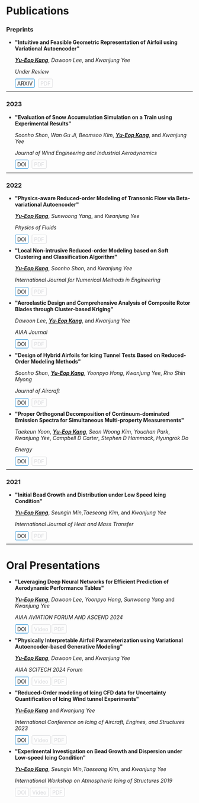 # **Publications**

### Preprints
- **"Intuitive and Feasible Geometric Representation of Airfoil using Variational Autoencoder"**     
  
  <u><strong><i>Yu-Eop Kang</i></strong></u>, *Dawoon Lee*, and *Kwanjung Yee*  
  
  *Under Review*  
  
  <a href="https://arxiv.org/abs/2311.10921" style="text-decoration: none; border: 1px solid  #0882D5; padding: 2.5px 5px; margin-right: 5px; border-radius: 3px;">ARXIV</a>
  <a href="#" style="text-decoration: none; border: 1px solid #d7d8db; padding: 2.5px 5px; color: #d7d8db; border-radius: 3px;">PDF</a>

---
### 2023

- **"Evaluation of Snow Accumulation Simulation on a Train using Experimental Results"**  
  
  *Soonho Shon*, *Wan Gu Ji*, *Beomsoo Kim*, <u><strong><i>Yu-Eop Kang</i></strong></u>, and *Kwanjung Yee*  
  
  *Journal of Wind Engineering and Industrial Aerodynamics*   
 
  <a href="https://doi.org/10.1016/j.jweia.2022.105275" style="text-decoration: none; border: 1px solid  #0882D5; padding: 2.5px 5px; margin-right: 5px; border-radius: 3px;">DOI</a>
  <a href="#" style="text-decoration: none; border: 1px solid #d7d8db; padding: 2.5px 5px; color: #d7d8db; border-radius: 3px;">PDF</a>
---

### 2022

- **"Physics-aware Reduced-order Modeling of Transonic Flow via Beta-variational Autoencoder"**  
  
  <u><strong><i>Yu-Eop Kang</i></strong></u>, *Sunwoong Yang*, and *Kwanjung Yee*  
  
  *Physics of Fluids*  
  
  <a href="https://doi.org/10.1063/5.0097740" style="text-decoration: none; border: 1px solid  #0882D5; padding: 2.5px 5px; margin-right: 5px; border-radius: 3px;">DOI</a>
  <a href="#" style="text-decoration: none; border: 1px solid #d7d8db; padding: 2.5px 5px; color: #d7d8db; border-radius: 3px;">PDF</a>

- **"Local Non-intrusive Reduced-order Modeling based on Soft Clustering and Classification Algorithm"**  
  
  <u><strong><i>Yu-Eop Kang</i></strong></u>, *Soonho Shon*, and *Kwanjung Yee*  
  
  *International Journal for Numerical Methods in Engineering*  
  
  <a href="https://doi.org/10.1002/nme.6934" style="text-decoration: none; border: 1px solid  #0882D5; padding: 2.5px 5px; margin-right: 5px; border-radius: 3px;">DOI</a>
  <a href="#" style="text-decoration: none; border: 1px solid #d7d8db; padding: 2.5px 5px; color: #d7d8db; border-radius: 3px;">PDF</a>

- **"Aeroelastic Design and Comprehensive Analysis of Composite Rotor Blades through Cluster-based Kriging"**  
  
  *Dawoon Lee*, <u><strong><i>Yu-Eop Kang</i></strong></u>, and *Kwanjung Yee*  
  
  *AIAA Journal*  
  
  <a href="https://doi.org/10.2514/1.J061820" style="text-decoration: none; border: 1px solid  #0882D5; padding: 2.5px 5px; margin-right: 5px; border-radius: 3px;">DOI</a>
  <a href="#" style="text-decoration: none; border: 1px solid #d7d8db; padding: 2.5px 5px; color: #d7d8db; border-radius: 3px;">PDF</a>

- **"Design of Hybrid Airfoils for Icing Tunnel Tests Based on Reduced-Order Modeling Methods"**  
  
  *Soonho Shon*, <u><strong><i>Yu-Eop Kang</i></strong></u>, *Yoonpyo Hong*, *Kwanjung Yee*, *Rho Shin Myong*  
  
  *Journal of Aircraft*  
  
  <a href="https://doi.org/10.2514/1.C036435" style="text-decoration: none; border: 1px solid  #0882D5; padding: 2.5px 5px; margin-right: 5px; border-radius: 3px;">DOI</a>
  <a href="#" style="text-decoration: none; border: 1px solid #d7d8db; padding: 2.5px 5px; color: #d7d8db; border-radius: 3px;">PDF</a>

- **"Proper Orthogonal Decomposition of Continuum-dominated Emission Spectra for Simultaneous Multi-property Measurements"**  
  
  *Taekeun Yoon*, <u><strong><i>Yu-Eop Kang</i></strong></u>, *Seon Woong Kim*, *Youchan Park*, *Kwanjung Yee*, *Campbell D Carter*, *Stephen D Hammack*, *Hyungrok Do*   
  
  *Energy*  
  
  <a href="https://doi.org/10.1016/j.energy.2022.124458" style="text-decoration: none; border: 1px solid  #0882D5; padding: 2.5px 5px; margin-right: 5px; border-radius: 3px;">DOI</a>
  <a href="#" style="text-decoration: none; border: 1px solid #d7d8db; padding: 2.5px 5px; color: #d7d8db; border-radius: 3px;">PDF</a>

---

### 2021

- **"Initial Bead Growth and Distribution under Low Speed Icing Condition"**  
  
  <u><strong><i>Yu-Eop Kang</i></strong></u>, *Seungin Min*,*Taeseong Kim*, and *Kwanjung Yee*  
  
  *International Journal of Heat and Mass Transfer*  
  
  <a href="https://doi.org/10.1016/j.ijheatmasstransfer.2019.119115" style="text-decoration: none; border: 1px solid  #0882D5; padding: 2.5px 5px; margin-right: 5px; border-radius: 3px;">DOI</a>
  <a href="#" style="text-decoration: none; border: 1px solid #d7d8db; padding: 2.5px 5px; color: #d7d8db; border-radius: 3px;">PDF</a>

  
---

# **Oral Presentations**
- **"Leveraging Deep Neural Networks for Efficient Prediction of Aerodynamic Performance Tables"**  
  
  <u><strong><i>Yu-Eop Kang</i></strong></u>, *Dawoon Lee*, *Yoonpyo Hong*, *Sunwoong Yang* and *Kwanjung Yee*  
  
  *AIAA AVIATION FORUM AND ASCEND 2024*   

  <a href="https://doi.org/10.2514/6.2024-0685" style="text-decoration: none; border: 1px solid  #0882D5; padding: 2.5px 5px; margin-right: 5px; border-radius: 3px;">DOI</a>
  <a href="#" style="text-decoration: none; border: 1px solid #d7d8db; padding: 2.5px 5px; color: #d7d8db; border-radius: 3px;">Video</a>
  <a href="#" style="text-decoration: none; border: 1px solid #d7d8db; padding: 2.5px 5px; color: #d7d8db; border-radius: 3px;">PDF</a>

- **"Physically Interpretable Airfoil Parameterization using Variational Autoencoder-based Generative Modeling"**  
  
  <u><strong><i>Yu-Eop Kang</i></strong></u>, *Dawoon Lee*, and *Kwanjung Yee*  
  
  *AIAA SCITECH 2024 Forum*  
  
  <a href="https://doi.org/10.2514/6.2024-0685" style="text-decoration: none; border: 1px solid  #0882D5; padding: 2.5px 5px; margin-right: 5px;">DOI</a>
  <a href="#" style="text-decoration: none; border: 1px solid #d7d8db; padding: 2.5px 5px; color: #d7d8db; border-radius: 3px;">Video</a>
  <a href="#" style="text-decoration: none; border: 1px solid #d7d8db; padding: 2.5px 5px; color: #d7d8db; border-radius: 3px;">PDF</a>

- **"Reduced-Order modeling of Icing CFD data for Uncertainty Quantification of Icing Wind tunnel Experiments"**  
  
  <u><strong><i>Yu-Eop Kang</i></strong></u> and *Kwanjung Yee*  
  
  *International Conference on Icing of Aircraft, Engines, and Structures 2023*   

  <a href="https://doi.org/10.4271/2023-01-1472" style="text-decoration: none; border: 1px solid  #0882D5; padding: 2.5px 5px; margin-right: 5px;">DOI</a>
  <a href="#" style="text-decoration: none; border: 1px solid #d7d8db; padding: 2.5px 5px; color: #d7d8db; border-radius: 3px;">Video</a>
  <a href="#" style="text-decoration: none; border: 1px solid #d7d8db; padding: 2.5px 5px; color: #d7d8db; border-radius: 3px;">PDF</a>

- **"Experimental Investigation on Bead Growth and Dispersion under Low-speed Icing Condition"**  
  
  <u><strong><i>Yu-Eop Kang</i></strong></u>, *Seungin Min*,*Taeseong Kim*, and *Kwanjung Yee*  
  
  *International Workshop on Atmospheric Icing of Structures 2019*  

  <a href="#" style="text-decoration: none; border: 1px solid #d7d8db; padding: 2.5px 5px; color: #d7d8db; border-radius: 3px;">DOI</a>
  <a href="#" style="text-decoration: none; border: 1px solid #d7d8db; padding: 2.5px 5px; color: #d7d8db; border-radius: 3px;">Video</a>
  <a href="#" style="text-decoration: none; border: 1px solid #d7d8db; padding: 2.5px 5px; color: #d7d8db; border-radius: 3px;">PDF</a>
